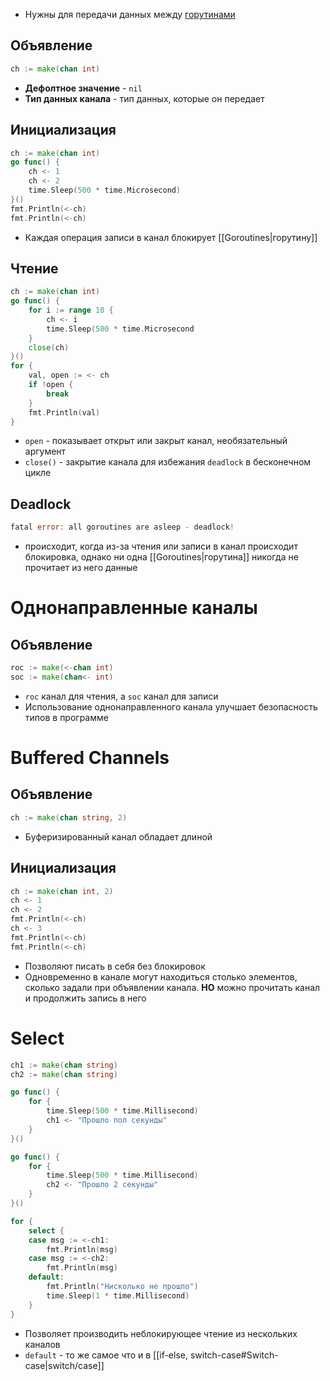 - Нужны для передачи данных между [горутинами](obsidian://open?vault=obsidian_vault&file=Golang%2F%D0%91%D0%B0%D0%B7%D0%B0%2FGoroutines)
## Объявление

```go
ch := make(chan int)
```
- **Дефолтное значение** - `nil`
- **Тип данных канала** - тип данных, которые он передает

## Инициализация

```go
ch := make(chan int)
go func() {
	ch <- 1
	ch <- 2
	time.Sleep(500 * time.Microsecond)
}()
fmt.Println(<-ch)
fmt.Println(<-ch)
```
- Каждая операция записи в канал блокирует [[Goroutines|горутину]]

## Чтение

```go
ch := make(chan int)
go func() {
	for i := range 10 {
		ch <- i
		time.Sleep(500 * time.Microsecond
	}
	close(ch)
}()
for {
	val, open := <- ch
	if !open {
		break
	}
	fmt.Println(val)
}
```
- `open` - показывает открыт или закрыт канал, необязательный аргумент
- `close()` - закрытие канала  для избежания `deadlock` в бесконечном цикле


## Deadlock

```go
fatal error: all goroutines are asleep - deadlock!
```
- происходит, когда из-за чтения или записи в канал происходит блокировка, однако ни одна [[Goroutines|горутина]] никогда не прочитает из него данные

# Однонаправленные каналы

## Объявление

```go
roc := make(<-chan int)
soc := make(chan<- int)
```
- `roc` канал для чтения, а `soc` канал для записи
- Использование однонаправленного канала улучшает безопасность типов в программe

# Buffered Channels

## Объявление

```go
ch := make(chan string, 2)
```
- Буферизированный канал обладает длиной

## Инициализация

```go
ch := make(chan int, 2)
ch <- 1
ch <- 2
fmt.Println(<-ch)
ch <- 3
fmt.Println(<-ch)
fmt.Println(<-ch)
```
- Позволяют писать в себя без блокировок
- Одновременно в канале могут находиться столько элементов, сколько задали при объявлении канала. **НО** можно прочитать канал и продолжить запись в него


# Select

```go
ch1 := make(chan string)
ch2 := make(chan string)

go func() {
	for {
		time.Sleep(500 * time.Millisecond)
		ch1 <- "Прошло пол секунды"
	}
}()

go func() {
	for {
		time.Sleep(500 * time.Millisecond)
		ch2 <- "Прошло 2 секунды"
	}
}()

for {
	select {
	case msg := <-ch1:
		fmt.Println(msg)
	case msg := <-ch2:
		fmt.Println(msg)
	default:
		fmt.Println("Нисколько не прошло")
		time.Sleep(1 * time.Millisecond)
	}
}
```
- Позволяет производить неблокирующее чтение из нескольких каналов
- `default` - то же самое что и в [[if-else, switch-case#Switch-case|switch/case]]

